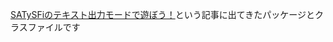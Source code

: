 [SATySFiのテキスト出力モードで遊ぼう！](https://qiita.com/puripuri2100/items/ca0b054d38480f1bda61)という記事に出てきたパッケージとクラスファイルです
